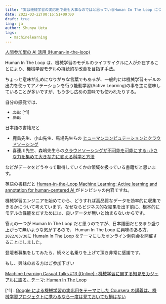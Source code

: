 ```yaml
---
title: "実は機械学習の実応用で最も大事なのではと思っているHuman In The Loop について考える"
date: 2022-03-22T00:16:51+09:00
draft: true
lang: ja
author: Shunya Ueta
tags:
  - machinelearning
---
```


[人間参加型の AI 活用 (Human-in-the-loop)](https://www.dlri.co.jp/files/ld/157704.pdf)

Human In The Loop は、機械学習のモデルのライフサイクルに人が介在することにより、機械学習モデルの持続的な改善を目指す手法。

ちょっと意味が広めになりがちな言葉でもあるが、一般的には機械学習モデルの出力を使ってアノテーションを行う能動学習(Active Learning)の事を主に意味していることが多いですが、もう少し広めの意味でも使われたりする。

自分の感覚では、

- `広義`: [^1]
- `狭義`:

日本語の書籍だと

- 鹿島先生、小山先生、馬場先生らの [ヒューマンコンピュテーションとクラウドソーシング](https://amzn.to/360J6NZ)
- 喜連川先生、森嶋先生らの[クラウドソーシングが不可能を可能にする: 小さな力を集めて大きな力に変える科学と方法](https://amzn.to/3qds469)

などがデータをどうやって取得していくかの領域を扱っている書籍だと思います。

英語の書籍だと [Human-in-the-Loop Machine Learning: Active learning and annotation for human-centered AI ](https://amzn.to/3IhsAWD) がドンピシャの内容ですね。

機械学習エンジニアを始めてから、どうすれば高品質なデータを効率的に収集できるかについて考えています。なぜならビジネス的な結果を出す前に、根本的にモデルの性能をだすためには、良いデータが無いと始まらないからです。

答えの一つが Human In The Loop だと思うのですが、日本語圏だとあまり盛り上がって無いような気がするので、 Human In The Loop に興味のある方、`2022/03/30`に Humain In The Loop をテーマにしたオンライン勉強会を開催することにしました。

登壇者募集をしてみたら、続々と名乗りを上げて頂き非常に感謝です。

もし、興味のある方はご参加下さい

[Machine Learning Casual Talks #13 (Online) : 機械学習に関する知見をカジュアルに語る。テーマ: Human In The Loop](https://mlct.connpass.com/event/239953/)

[^1] : [Google による機械学習の実応用をテーマにした Coursera の講義は、機械学習プロジェクトに携わるなら一度は見ておいても損はない](/posts/2022-03-17/)
